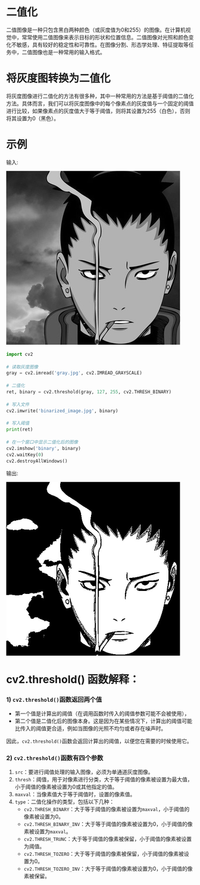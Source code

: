 # 二值化

二值图像是一种只包含黑白两种颜色（或灰度值为0和255）的图像。在计算机视觉中，常常使用二值图像来表示目标的形状和位置信息。二值图像对光照和颜色变化不敏感，具有较好的稳定性和可靠性。在图像分割、形态学处理、特征提取等任务中，二值图像也是一种常用的输入格式。

# 将灰度图转换为二值化

将灰度图像进行二值化的方法有很多种，其中一种常用的方法是基于阈值的二值化方法。具体而言，我们可以将灰度图像中的每个像素点的灰度值与一个固定的阈值进行比较，如果像素点的灰度值大于等于阈值，则将其设置为255（白色），否则将其设置为0（黑色）。

# 示例

输入:

![](../code-example/000002.binarized-image/gray.jpg)

```python
import cv2

# 读取灰度图像
gray = cv2.imread('gray.jpg', cv2.IMREAD_GRAYSCALE)

# 二值化
ret, binary = cv2.threshold(gray, 127, 255, cv2.THRESH_BINARY)

# 写入文件
cv2.imwrite('binarized_image.jpg', binary)

# 写入阈值
print(ret)

# 在一个窗口中显示二值化后的图像
cv2.imshow('binary', binary)
cv2.waitKey(0)
cv2.destroyAllWindows()
```

输出:

![](../code-example/000002.binarized-image/binarized_image.jpg)

# cv2.threshold() 函数解释：

### 1) `cv2.threshold()`函数返回两个值
- 第一个值是计算出的阈值（在调用函数时传入的阈值参数可能不会被使用），
- 第二个值是二值化后的图像本身。这是因为在某些情况下，计算出的阈值可能比传入的阈值更合适，例如当图像的光照不均匀或者存在噪声时。

因此，`cv2.threshold()`函数会返回计算出的阈值，以便您在需要的时候使用它。

### 2) `cv2.threshold()`函数有四个参数

1. `src`：要进行阈值处理的输入图像，必须为单通道灰度图像。
2. `thresh`：阈值，用于对像素进行分类，大于等于阈值的像素被设置为最大值，小于阈值的像素被设置为0或其他指定的值。
3. `maxval`：当像素值大于等于阈值时，设置的像素值。
4. `type`：二值化操作的类型，包括以下几种：
   - `cv2.THRESH_BINARY`：大于等于阈值的像素被设置为`maxval`，小于阈值的像素被设置为0。
   - `cv2.THRESH_BINARY_INV`：大于等于阈值的像素被设置为0，小于阈值的像素被设置为`maxval`。
   - `cv2.THRESH_TRUNC`：大于等于阈值的像素被保留，小于阈值的像素被设置为阈值。
   - `cv2.THRESH_TOZERO`：大于等于阈值的像素被保留，小于阈值的像素被设置为0。
   - `cv2.THRESH_TOZERO_INV`：大于等于阈值的像素被设置为0，小于阈值的像素被保留。